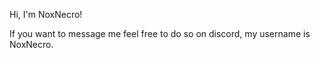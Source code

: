 Hi, I'm NoxNecro!

If you want to message me feel free to do so on discord, my username is NoxNecro.

<!---
formatting: https://readme.com
--->
